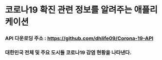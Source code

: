# 코로나19 확진 관련 정보를 알려주는 애플리케이션

### API 다운로딩 주소 : https://github.com/dhlife09/Corona-19-API

### 대한민국 전체 및 주요 도시들 코로나19 감염 현황을 나타낸다.